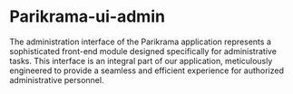 # Parikrama-ui-admin
The administration interface of the Parikrama application represents a sophisticated front-end module designed specifically for administrative tasks. This interface is an integral part of our application, meticulously engineered to provide a seamless and efficient experience for authorized administrative personnel.
